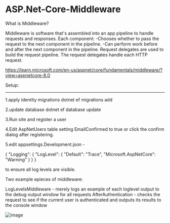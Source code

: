 # ASP.Net-Core-Middleware

What is Middleware?

Middleware is software that's assembled into an app pipeline to handle requests and responses. Each component:
-Chooses whether to pass the request to the next component in the pipeline.
-Can perform work before and after the next component in the pipeline.
Request delegates are used to build the request pipeline. The request delegates handle each HTTP request.

https://learn.microsoft.com/en-us/aspnet/core/fundamentals/middleware/?view=aspnetcore-8.0

Setup:
*****

1.apply identity migrations
dotnet ef migrations add 

2.update database
dotnet ef database update

3.Run site and register a user

4.Edit AspNetUsers table setting EmailConfirmed to true or click the confirm dialog after registering.

5.edit appsettings.Development.json - 

{
  "Logging": {
    "LogLevel": {
      "Default": "Trace",
      "Microsoft.AspNetCore": "Warning"
    }
  }
}

to ensure all log levels are visible.


Two example epieces of middleware:

LogLevelsMiddleware - merely logs an example of each loglevel output to the debug output window for all requests
AfterAuthentication - checks the request to see if the current user is authenticated and outputs its results to the console window

![image](https://github.com/RedCamel69/ASP.NET-Core-Middleware/assets/10982602/1e859888-4b3a-4460-b595-4ceb1c1524cb)

